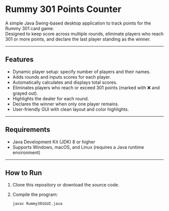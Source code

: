 # Rummy 301 Points Counter

A simple Java Swing-based desktop application to track points for the Rummy 301 card game.  
Designed to keep score across multiple rounds, eliminate players who reach 301 or more points, and declare the last player standing as the winner.

---

## Features

- Dynamic player setup: specify number of players and their names.
- Adds rounds and inputs scores for each player.
- Automatically calculates and displays total scores.
- Eliminates players who reach or exceed 301 points (marked with ❌ and grayed out).
- Highlights the dealer for each round.
- Declares the winner when only one player remains.
- User-friendly GUI with clean layout and color highlights.

---

## Requirements

- Java Development Kit (JDK) 8 or higher
- Supports Windows, macOS, and Linux (requires a Java runtime environment)

---

## How to Run

1. Clone this repository or download the source code.
2. Compile the program:

   ```bash
   javac Rummy301GUI.java
